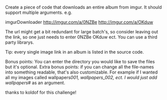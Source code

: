<div class="md"><p>Create a piece of code that downloads an entire album from imgur. It should support multiple arguments. e.g.</p>
<p>imgurDownloader <a href="http://imgur.com/a/0NZBe">http://imgur.com/a/0NZBe</a> <a href="http://imgur.com/a/OKduw">http://imgur.com/a/OKduw</a></p>
<p>The url might get a bit redundant for large batch's, so consider leaving out the link, so one just needs to enter 0NZBe OKduw ect. You can use a third party librarys.</p>
<p>Tip: every single image link in an album is listed in the source code.</p>
<p>Bonus points: You can enter the directory you would like to save the files but it's optional. Extra bonus points: if you can change all the file-names into something readable, that's also customizable. For example if I wanted all my images called wallpapers<em>001, wallpapers_002, ect. I would just add wallpapers</em># as an argument.</p>
<p>thanks to koldof for this challenge!</p>
</div>
